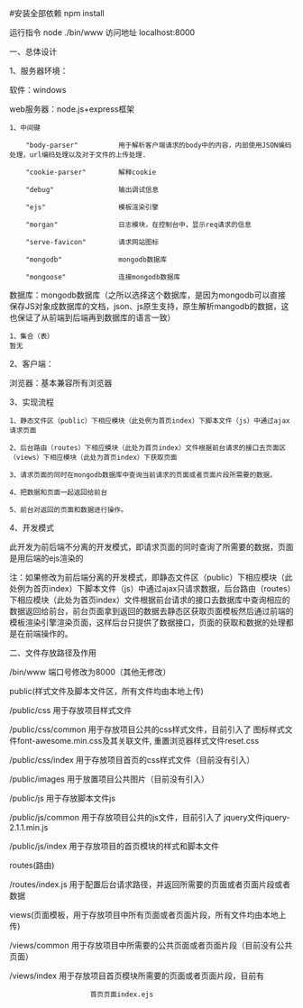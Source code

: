 
#安装全部依赖
npm install

运行指令 node ./bin/www 
访问地址 localhost:8000

一、总体设计

  1、服务器环境：
  
  软件：windows
  
  web服务器：node.js+express框架
  	
  	1、中间键
  		
  		"body-parser"          用于解析客户端请求的body中的内容，内部使用JSON编码处理，url编码处理以及对于文件的上传处理.
		
		"cookie-parser"        解释cookie
		
		"debug"                输出调试信息
		
		"ejs"                  模板渲染引擎
		
		"morgan"               日志模块，在控制台中，显示req请求的信息
		
		"serve-favicon"        请求网站图标
		
		"mongodb"              mongodb数据库
		
		"mongoose"             连接mongodb数据库


  数据库：mongodb数据库（之所以选择这个数据库，是因为mongodb可以直接保存JS对象成数据库的文档，json、js原生支持，原生解析mangodb的数据，这也保证了从前端到后端再到数据库的语言一致）
	
	1、集合（表）
	暂无
	
  
  2、客户端：
  
  浏览器：基本兼容所有浏览器

  3、实现流程
   
    1、静态文件区（public）下相应模块（此处例为首页index）下脚本文件（js）中通过ajax请求页面
    
    2、后台路由（routes）下相应模块（此处为首页index）文件根据前台请求的接口去页面区（views）下相应模块（此处为首页index）下获取页面
    
    3、请求页面的同时在mongodb数据库中查询当前请求的页面或者页面片段所需要的数据，
    
    4、把数据和页面一起返回给前台
    
    5、前台对返回的页面和数据进行操作。

  4、开发模式
  
  此开发为前后端不分离的开发模式，即请求页面的同时查询了所需要的数据，页面是用后端的ejs渲染的

  注：如果修改为前后端分离的开发模式，即静态文件区（public）下相应模块（此处例为首页index）下脚本文件（js）中通过ajax只请求数据，后台路由（routes）下相应模块（此处为首页index）文件根据前台请求的接口去数据库中查询相应的数据返回给前台，前台页面拿到返回的数据去静态区获取页面模板然后通过前端的模板渲染引擎渲染页面，这样后台只提供了数据接口，页面的获取和数据的处理都是在前端操作的。


二、文件存放路径及作用

/bin/www               端口号修改为8000（其他无修改）

public(样式文件及脚本文件区，所有文件均由本地上传)

/public/css				用于存放项目样式文件

/public/css/common	    用于存放项目公共的css样式文件，目前引入了
					    图标样式文件font-awesome.min.css及其关联文件,
						重置浏览器样式文件reset.css

/public/css/index		用于存放项目首页的css样式文件（目前没有引入）

/public/images	        用于放置项目公共图片（目前没有引入）

/public/js              用于存放脚本文件js

/public/js/common       用于存放项目公共的js文件，目前引入了
						jquery文件jquery-2.1.1.min.js

/public/js/index        用于存放项目的首页模块的样式和脚本文件


routes(路由)

/routes/index.js        用于配置后台请求路径，并返回所需要的页面或者页面片段或者数据

views(页面模板，用于存放项目中所有页面或者页面片段，所有文件均由本地上传)     

/views/common           用于存放项目中所需要的公共页面或者页面片段（目前没有公共页面）

/views/index            用于存放项目首页模块所需要的页面或者页面片段，目前有

						首页页面index.ejs






